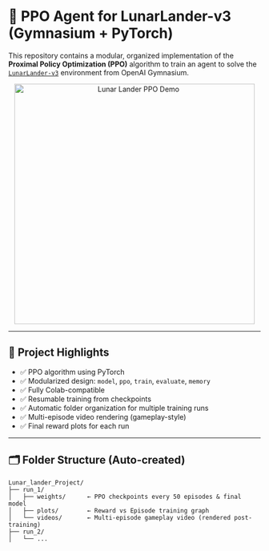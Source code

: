 # 🚀 PPO Agent for LunarLander-v3 (Gymnasium + PyTorch)

This repository contains a modular, organized implementation of the **Proximal Policy Optimization (PPO)** algorithm to train an agent to solve the [`LunarLander-v3`](https://www.gymlibrary.dev/environments/box2d/lunar_lander/) environment from OpenAI Gymnasium.

<p align="center">
  <img src="docs/lunar_lander.gif" alt="Lunar Lander PPO Demo" width="480"/>
</p>

---

## 🧠 Project Highlights

- ✅ PPO algorithm using PyTorch
- ✅ Modularized design: `model`, `ppo`, `train`, `evaluate`, `memory`
- ✅ Fully Colab-compatible
- ✅ Resumable training from checkpoints
- ✅ Automatic folder organization for multiple training runs
- ✅ Multi-episode video rendering (gameplay-style)
- ✅ Final reward plots for each run

---

## 🗂️ Folder Structure (Auto-created)

```text
Lunar_lander_Project/
├── run_1/
│   ├── weights/      ← PPO checkpoints every 50 episodes & final model
│   ├── plots/        ← Reward vs Episode training graph
│   └── videos/       ← Multi-episode gameplay video (rendered post-training)
├── run_2/
│   └── ...
